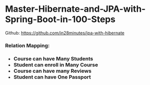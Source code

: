 # Master-Hibernate-and-JPA-with-Spring-Boot-in-100-Steps

Github: https://github.com/in28minutes/jpa-with-hibernate

<h3>Relation Mapping: <h3>
<ul>
    <li>Course can have Many Students</li>
    <li>Student can enroll in Many Course</li>
    <li>Course can have many Reviews</li>
    <li>Student can have One Passport</li>
</ul>

